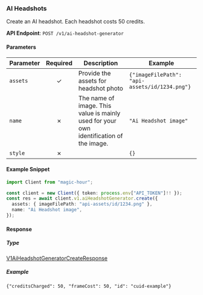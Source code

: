 
### AI Headshots <a name="create"></a>

Create an AI headshot. Each headshot costs 50 credits.

**API Endpoint**: `POST /v1/ai-headshot-generator`

#### Parameters

| Parameter | Required | Description | Example |
|-----------|:--------:|-------------|--------|
| `assets` | ✓ | Provide the assets for headshot photo | `{"imageFilePath": "api-assets/id/1234.png"}` |
| `name` | ✗ | The name of image. This value is mainly used for your own identification of the image. | `"Ai Headshot image"` |
| `style` | ✗ |  | `{}` |

#### Example Snippet

```typescript
import Client from "magic-hour";

const client = new Client({ token: process.env["API_TOKEN"]!! });
const res = await client.v1.aiHeadshotGenerator.create({
  assets: { imageFilePath: "api-assets/id/1234.png" },
  name: "Ai Headshot image",
});

```

#### Response

##### Type
[V1AiHeadshotGeneratorCreateResponse](/src/types/v1-ai-headshot-generator-create-response.ts)

##### Example
`{"creditsCharged": 50, "frameCost": 50, "id": "cuid-example"}`
